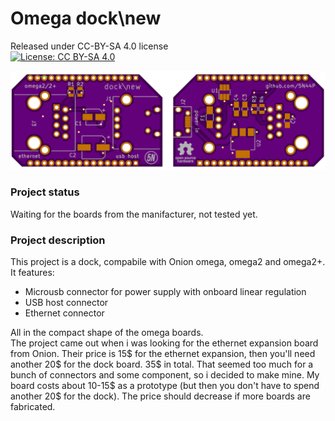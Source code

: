 # Omega dock\new

Released under CC-BY-SA 4.0 license  
[![License: CC BY-SA 4.0](https://img.shields.io/badge/License-CC%20BY--SA%204.0-lightgrey.svg)](http://creativecommons.org/licenses/by-sa/4.0/)

![Board 3D View](board/boards.png)


### Project status
Waiting for the boards from the manifacturer, not tested yet.

### Project description 
This project is a dock, compabile with Onion omega, omega2 and omega2+. It features:  
* Microusb connector for power supply with onboard linear regulation  
* USB host connector  
* Ethernet connector

All in the compact shape of the omega boards.  
The project came out when i was looking for the ethernet expansion board from Onion. 
Their price is 15$ for the ethernet expansion, then you'll need another 20$ for the dock board. 
35$ in total.
That seemed too much for a bunch of connectors and some component, so i decided to make mine.
My board costs about 10-15$ as a prototype (but then you don't have to spend another 20$ for the dock). 
The price should decrease if more boards are fabricated.
